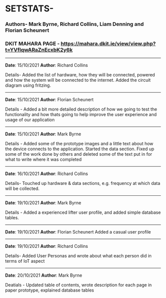 # SETSTATS-
### Authors- Mark Byrne, Richard Collins, Liam Denning and Florian Scheunert
### DKIT MAHARA PAGE - https://mahara.dkit.ie/view/view.php?t=YVflqwARaZnEcxbK2y6k

---

**Date**: 15/10/2021
**Author**: Richard Collins

Details-
Added the list of hardware, how they will be connected, powered and how the system will be connected to the internet.
Added the circuit diagram using fritzing.

---

**Date**: 15/10/2021
**Author**: Florian Scheunert

Details -
Added a bit more detailed description of how we going to test the functionality and how thats going to help improve
the user experience and usage of our application

---

**Date**: 15/10/2021 
**Author**: Mark Byrne

Details -
Added some of the prototype images and a little text about how the device connects to the application.
Started the data section.
Fixed up some of the work done by others and deleted some of the text put in for what to write where it was completed

---

**Date**: 16/10/2021 
**Author**: Richard Collins

Details-
Touched up hardware & data sections, e.g. frequency at which data will be collected.

---

**Date**: 19/10/2021 
**Author**: Mark Byrne 

Details - 
Added a experienced lifter user profile, and added simple database tables.

---

**Date**: 19/10/2021
**Author**: Florian Scheunert
Added a casual user profile

---

**Date**: 19/10/2021 
**Author**: Richard Collins

Details- Added User Personas and wrote about what each person did in terms of IoT aspect

---

**Date**: 20/10/2021 
**Author**: Mark Byrne

Deatials -
 Updated table of contents, wrote description for each page in paper prototype, explained database tables


